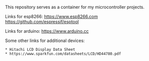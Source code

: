 This repository serves as a container for my microcontroller projects.

Links for esp8266:
	https://www.esp8266.com
	https://github.com/espressif/esptool

Links for arduino:
	https://www.arduino.cc

Some other links for additional devices:

	* Hitachi LCD Display Data Sheet
	* https://www.sparkfun.com/datasheets/LCD/HD44780.pdf
